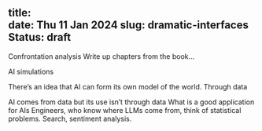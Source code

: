 title:  
date: Thu 11 Jan 2024
slug: dramatic-interfaces
Status: draft
---
Confrontation analysis
Write up chapters from the book… 


AI simulations



There’s an idea that AI can form its own model of the world.
Through data


AI comes from data but its use isn’t through data
What is a good application for AIs
Engineers, who know where LLMs come from, think of statistical problems. Search, sentiment analysis.